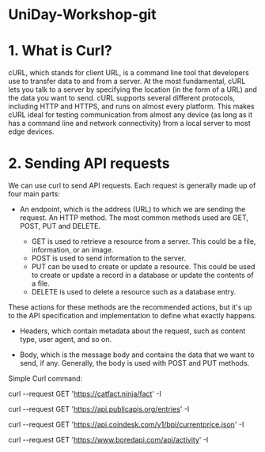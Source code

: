 # UniDay-Workshop-git

# 1. What is Curl?
cURL, which stands for client URL, is a command line tool that developers use to transfer data to and from a server. At the most fundamental, cURL lets you talk to a server by specifying the location (in the form of a URL) and the data you want to send. cURL supports several different protocols, including HTTP and HTTPS, and runs on almost every platform. This makes cURL ideal for testing communication from almost any device (as long as it has a command line and network connectivity) from a local server to most edge devices.

# 2. Sending API requests

We can use curl to send API requests. Each request is generally made up of four main parts:

- An endpoint, which is the address (URL) to which we are sending the request.
An HTTP method. The most common methods used are GET, POST, PUT and DELETE.

    * GET is used to retrieve a resource from a server. This could be a file, information, or an image.
    * POST is used to send information to the server.
    * PUT can be used to create or update a resource. This could be used to create or update a record in a database or update the contents of a file.
    * DELETE is used to delete a resource such as a database entry.

These actions for these methods are the recommended actions, but it's up to the API specification and implementation to define what exactly happens.

- Headers, which contain metadata about the request, such as content type, user agent, and so on.

- Body, which is the message body and contains the data that we want to send, if any. Generally, the body is used with POST and PUT methods.

Simple Curl command:

curl --request GET 'https://catfact.ninja/fact' -I

curl --request GET 'https://api.publicapis.org/entries' -I

curl --request GET 'https://api.coindesk.com/v1/bpi/currentprice.json' -I

curl --request GET 'https://www.boredapi.com/api/activity' -I
